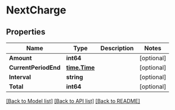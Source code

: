 # NextCharge

## Properties

Name | Type | Description | Notes
------------ | ------------- | ------------- | -------------
**Amount** | **int64** |  | [optional] 
**CurrentPeriodEnd** | [**time.Time**](time.Time.md) |  | [optional] 
**Interval** | **string** |  | [optional] 
**Total** | **int64** |  | [optional] 

[[Back to Model list]](../README.md#documentation-for-models) [[Back to API list]](../README.md#documentation-for-api-endpoints) [[Back to README]](../README.md)


